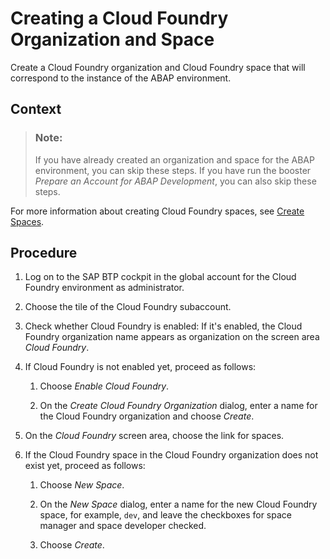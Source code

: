 <!-- loiodc18bac42270468d84b6c030a668e003 -->

# Creating a Cloud Foundry Organization and Space

Create a Cloud Foundry organization and Cloud Foundry space that will correspond to the instance of the ABAP environment.



<a name="loiodc18bac42270468d84b6c030a668e003__context_dkh_gbn_q2b"/>

## Context

> ### Note:  
> If you have already created an organization and space for the ABAP environment, you can skip these steps. If you have run the booster *Prepare an Account for ABAP Development*, you can also skip these steps.

For more information about creating Cloud Foundry spaces, see [Create Spaces](https://help.sap.com/viewer/65de2977205c403bbc107264b8eccf4b/Cloud/en-US/2f6ed22ccf424dae84345f4500c2d8ea.html).



## Procedure

1.  Log on to the SAP BTP cockpit in the global account for the Cloud Foundry environment as administrator.

2.  Choose the tile of the Cloud Foundry subaccount.

3.  Check whether Cloud Foundry is enabled: If it's enabled, the Cloud Foundry organization name appears as organization on the screen area *Cloud Foundry*.

4.  If Cloud Foundry is not enabled yet, proceed as follows:

    1.  Choose *Enable Cloud Foundry*.

    2.  On the *Create Cloud Foundry Organization* dialog, enter a name for the Cloud Foundry organization and choose *Create*.


5.  On the *Cloud Foundry* screen area, choose the link for spaces.

6.  If the Cloud Foundry space in the Cloud Foundry organization does not exist yet, proceed as follows:

    1.  Choose *New Space*.

    2.  On the *New Space* dialog, enter a name for the new Cloud Foundry space, for example, `dev`, and leave the checkboxes for space manager and space developer checked.

    3.  Choose *Create*.



